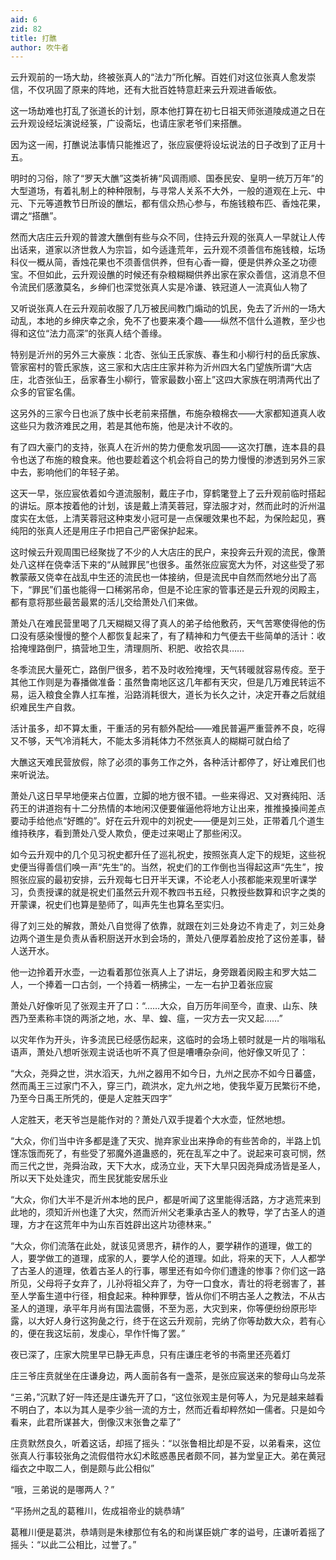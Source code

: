 ```yaml
---
aid: 6
zid: 82
title: 打醮
author: 吹牛者
---
```


云升观前的一场大劫，终被张真人的“法力”所化解。百姓们对这位张真人愈发崇信，不仅巩固了原来的阵地，还有大批百姓特意赶来云升观进香皈依。

这一场劫难也打乱了张道长的计划，原本他打算在初七日祖天师张道陵成道之日在云升观设经坛演说经箓，广设斋坛，也请庄家老爷们来搭醮。

因为这一闹，打醮说法事情只能推迟了，张应宸便将设坛说法的日子改到了正月十五。

明时的习俗，除了“罗天大醮”这类祈祷“风调雨顺、国泰民安、皇明一统万万年”的大型道场，有着礼制上的种种限制，与寻常人关系不大外，一般的道观在上元、中元、下元等道教节日所设的醮坛，都有信众热心参与，布施钱粮布匹、香烛花果，谓之“搭醮”。

然而大店庄云升观的普渡大醮倒有些与众不同，住持云升观的张真人一早就让人传出话来，道家以济世救人为宗旨，如今适逢荒年，云升观不须善信布施钱粮，坛场科仪一概从简，香烛花果也不须善信供养，但有心香一瓣，便是供养众圣之功德宝。不但如此，云升观设醮的时候还有杂粮糊糊供养出家在家众善信，这消息不但令流民们感激莫名，乡绅们也深觉张真人实是冷谦、铁冠道人一流真仙人物了

又听说张真人在云升观前收服了几万被民间教门煽动的饥民，免去了沂州的一场大动乱，本地的乡绅庆幸之余，免不了也要来凑个趣——纵然不信什么道教，至少也得和这位“法力高深”的张真人结个善缘。

特别是沂州的另外三大豪族：北杏、张仙王氏家族、春生和小柳行村的岳氏家族、管家窑村的管氏家族，这三家和大店庄庄家并称为沂州四大名门望族所谓“大店庄，北杏张仙王，岳家春生小柳行，管家最数小窑上”这四大家族在明清两代出了众多的官宦名儒。

这另外的三家今日也派了族中长老前来搭醮，布施杂粮棉衣——大家都知道真人收这些只为救济难民之用，若是其他布施，他是决计不收的。

有了四大豪门的支持，张真人在沂州的势力便愈发巩固——这次打醮，连本县的县令也送了布施的粮食来。他也要趁着这个机会将自己的势力慢慢的渗透到另外三家中去，影响他们的年轻子弟。

这天一早，张应宸依着如今道流服制，戴庄子巾，穿鹤氅登上了云升观前临时搭起的讲坛。原本按着他的计划，该是戴上清芙蓉冠，穿法服才对，然而此时的沂州温度实在太低，上清芙蓉冠这种束发小冠可是一点保暖效果也不起，为保险起见，赛纯阳的张真人还是用庄子巾把自己严密保护起来。

这时候云升观周围已经聚拢了不少的人大店庄的民户，来投奔云升观的流民，像萧处八这样在侥幸活下来的“从贼罪民”也很多。虽然张应宸宽大为怀，对这些受了邪教蒙蔽又侥幸在战乱中生还的流民也一体接纳，但是流民中自然而然地分出了高下，“罪民”们虽也能得一口稀粥吊命，但是不论庄家的管事还是云升观的闵殿主，都有意将那些最苦最累的活儿交给萧处八们来做。

萧处八在难民营里喝了几天糊糊又得了真人的弟子给他敷药，天气苦寒使得他的伤口没有感染慢慢的整个人都恢复起来了，有了精神和力气便去干些简单的活计：收拾掩埋路倒尸，搞营地卫生，清理厕所、积肥、收拾农具……

冬季流民大量死亡，路倒尸很多，若不及时收殓掩埋，天气转暖就容易传疫。至于其他工作则是为春播做准备：虽然鲁南地区这几年都有天灾，但是几万难民转运不易，运入粮食全靠人扛车推，沿路消耗很大，道长为长久之计，决定开春之后就组织难民生产自救。

活计虽多，却不算太重，干重活的另有额外配给——难民普遍严重营养不良，吃得又不够，天气冷消耗大，不能太多消耗体力不然张真人的糊糊可就白给了

大醮这天难民营放假，除了必须的事务工作之外，各种活计都停了，好让难民们也来听说法。

萧处八这日早早地便来占位置，立脚的地方很不错。一些来得迟、又对赛纯阳、活药王的讲道抱有十二分热情的本地闲汉便要催逼他将地方让出来，推推搡搡间差点要动手给他点“好瞧的”。好在云升观中的刘祝史——便是刘三处，正带着几个道生维持秩序，看到萧处八受人欺负，便走过来喝止了那些闲汉。

如今云升观中的几个见习祝史都升任了巡礼祝史，按照张真人定下的规矩，这些祝史便当得善信们唤一声“先生”的。当然，祝史们的工作倒也当得起这声“先生”，按照张应宸的最初安排，云升观每七日开半天课，不论老人小孩都能来观里听课学习，负责授课的就是祝史们虽然云升观不教四书五经，只教授些数算和识字之类的开蒙课，祝史们也算是塾师了，叫声先生也算名至实归。

得了刘三处的解救，萧处八自觉得了依靠，就跟在刘三处身边不肯走了，刘三处身边两个道生是负责从香积厨送开水到会场的，萧处八便厚着脸皮抢了这份差事，替人送开水。

他一边拎着开水壶，一边看着那位张真人上了讲坛，身旁跟着闵殿主和罗大姑二人，一个捧着一口古剑，一个持着一柄拂尘，一左一右护卫着张应宸

萧处八好像听见了张观主开了口：“……大众，自万历年间至今，直隶、山东、陕西乃至素称丰饶的两浙之地，水、旱、蝗、瘟，一灾方去一灾又起……”

以灾年作为开头，许多流民已经感伤起来，这临时的会场上顿时就是一片的嗡嗡私语声，萧处八想听张观主说话也听不真了但是嘈嘈杂杂间，他好像又听见了：

“大众，尧舜之世，洪水滔天，九州之器用不如今日，九州之民亦不如今日蕃盛，然而禹王三过家门不入，穿三门，疏洪水，定九州之地，使我华夏万民繁衍不绝，乃至今日禹王所凭的，便是人定胜天四字”

人定胜天，老天爷岂是能作对的？萧处八双手提着个大水壶，怔然地想。

“大众，你们当中许多都是逢了天灾、抛弃家业出来挣命的有些苦命的，半路上饥馑冻饿而死了，有些受了邪魔外道蛊惑的，死在乱军之中了。说起来可哀可悯，然而三代之世，尧舜治政，天下大水，成汤立业，天下大旱只因尧舜成汤皆是圣人，所以天下处处逢灾，而生民犹能安居乐业

“大众，你们大半不是沂州本地的民户，都是听闻了这里能得活路，方才逃荒来到此地的，须知沂州也逢了大灾，然而沂州父老秉承古圣人的教导，学了古圣人的道理，方才在这荒年中为山东百姓辟出这片功德林来。”

“大众，你们流落在此处，就该见贤思齐，耕作的人，要学耕作的道理，做工的人，要学做工的道理，成家的人，要学人伦的道理。如此，将来的天下，人人都学了古圣人的道理，依着古圣人的行事，哪里还有如今你们遭逢的惨事？你们这一路所见，父母将子女弃了，儿孙将祖父弃了，为夺一口食水，青壮的将老弱害了，甚至人学畜生道中行径，相食起来。种种罪孽，皆从你们不明古圣人之教法，不从古圣人的道理，承平年月尚有国法震慑，不至为恶，大灾到来，你等便纷纷原形毕露，以大好人身行这狗彘之行，终于在这云升观前，完纳了你等劫数大众，若有心的，便在我这坛前，发虔心，早作忏悔了罢。”

夜已深了，庄家大院里早已静无声息，只有庄谦庄老爷的书斋里还亮着灯

庄三爷庄贲就坐在庄谦身边，两人面前各有一盏茶，是张应宸送来的黎母山乌龙茶

“三弟，”沉默了好一阵还是庄谦先开了口，“这位张观主是何等人，为兄是越来越看不明白了，本以为其人是李少翁一流的方士，然而近看却粹然如一儒者。只是如今看来，此君所谋甚大，倒像汉末张鲁之辈了”

庄贲默然良久，听着这话，却摇了摇头：“以张鲁相比却是不妥，以弟看来，这位张真人行事较张角之流假借符水幻术眩惑愚民者颇不同，甚为堂皇正大。弟在黄冠缁衣之中取二人，倒是颇与此公相似”

“哦，三弟说的是哪两人？”

“平扬州之乱的葛稚川，佐成祖帝业的姚恭靖”

葛稚川便是葛洪，恭靖则是朱棣那位有名的和尚谋臣姚广孝的谥号，庄谦听着摇了摇头：“以此二公相比，过誉了。”

